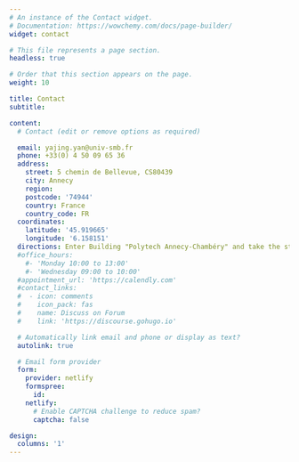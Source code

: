 ```yaml
---
# An instance of the Contact widget.
# Documentation: https://wowchemy.com/docs/page-builder/
widget: contact

# This file represents a page section.
headless: true

# Order that this section appears on the page.
weight: 10

title: Contact
subtitle:

content:
  # Contact (edit or remove options as required)

  email: yajing.yan@univ-smb.fr
  phone: +33(0) 4 50 09 65 36
  address:
    street: 5 chemin de Bellevue, CS80439
    city: Annecy
    region: 
    postcode: '74944'
    country: France
    country_code: FR
  coordinates:
    latitude: '45.919665'
    longitude: '6.158151'
  directions: Enter Building "Polytech Annecy-Chambéry" and take the stairs to Office A206 on Floor 2
  #office_hours:
    #- 'Monday 10:00 to 13:00'
    #- 'Wednesday 09:00 to 10:00'
  #appointment_url: 'https://calendly.com'
  #contact_links:
  #  - icon: comments
  #    icon_pack: fas
  #    name: Discuss on Forum
  #    link: 'https://discourse.gohugo.io'

  # Automatically link email and phone or display as text?
  autolink: true

  # Email form provider
  form:
    provider: netlify
    formspree:
      id:
    netlify:
      # Enable CAPTCHA challenge to reduce spam?
      captcha: false

design:
  columns: '1'
---
```

